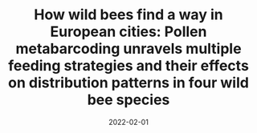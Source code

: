 ---
title: "How wild bees find a way in European cities: Pollen metabarcoding unravels multiple feeding strategies and their effects on distribution patterns in four wild bee species"
collection: publications
permalink: /publication/2022-wild-bees-european-cities
date: 2022-02-01
venue: 'Journal of Applied Ecology'
paperurl: 'https://doi.org/10.1111/1365-2664.14070'
citation: 'Casanelles‐Abella, J., Müller, S., Keller, A., Aleixo, C., Alés Orti, M., Chiron, F., ... & Moretti, M. (2022). How wild bees find a way in European cities: Pollen metabarcoding unravels multiple feeding strategies and their effects on distribution patterns in four wild bee species. Journal of Applied Ecology, 59(2), 457-470.'
--- 